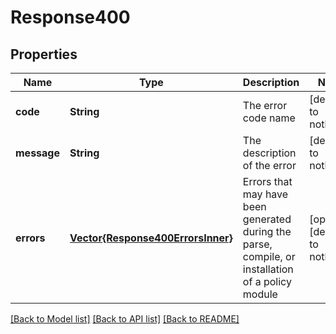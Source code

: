 # Response400


## Properties
Name | Type | Description | Notes
------------ | ------------- | ------------- | -------------
**code** | **String** | The error code name | [default to nothing]
**message** | **String** | The description of the error | [default to nothing]
**errors** | [**Vector{Response400ErrorsInner}**](Response400ErrorsInner.md) | Errors that may have been generated during the parse, compile, or installation of a policy module | [optional] [default to nothing]


[[Back to Model list]](../README.md#models) [[Back to API list]](../README.md#api-endpoints) [[Back to README]](../README.md)


